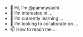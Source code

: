 - 👋 Hi, I’m @pammysachi
- 👀 I’m interested in ...
- 🌱 I’m currently learning ...
- 💞️ I’m looking to collaborate on ...
- 📫 How to reach me ...

<!---
pammysachi/pammysachi is a ✨ special ✨ repository because its `README.md` (this file) appears on your GitHub profile.
You can click the Preview link to take a look at your changes.
--->
